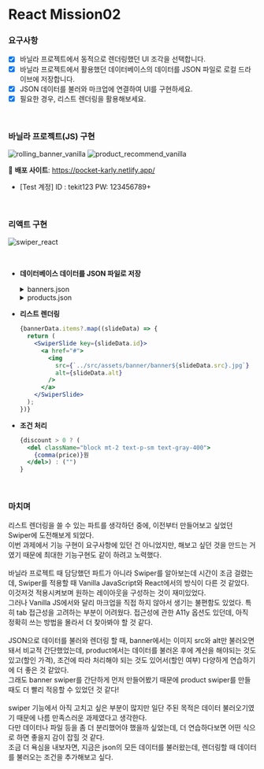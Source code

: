 # React Mission02

### 요구사항
- [X]  바닐라 프로젝트에서 동적으로 렌더링했던 UI 조각을 선택합니다.
- [X]  바닐라 프로젝트에서 활용했던 데이터베이스의 
데이터를 JSON 파일로 로컬 드라이브에 저장합니다.
- [X]  JSON 데이터를 불러와 마크업에 연결하여 UI를 구현하세요.
- [X] 필요한 경우, 리스트 렌더링을 활용해보세요.

<br />

### 바닐라 프로젝트(JS) 구현
![rolling_banner_vanilla](https://github.com/lanuioe/react-homework/assets/148831765/d010f7a1-c063-4c05-a0df-8fbf4dbbe65f)
![product_recommend_vanilla](https://github.com/lanuioe/react-homework/assets/148831765/fe7709bd-ddcc-4630-a669-495eb4b3d8d2)

🔹 **배포 사이트**: https://pocket-karly.netlify.app/
- [Test 계정] ID : tekit123 PW: 123456789+ <br />


<br />

### 리액트 구현
![swiper_react](https://github.com/lanuioe/react-homework/assets/148831765/c409d217-d097-4c07-ba96-ce7f3a12cfb9)


<br />

- **데이터베이스 데이터를 JSON 파일로 저장**
  <details>
  <summary>banners.json</summary>

    ```jsx
    ...
    {
      "id": "banner-t85ifp69r7t6r78",
      "src": "01",
      "alt": "부드러운 달콤함 컬리 과일가게, 앵콜 특가: 멜론 9900원, 10월 20일부터 10월 27일까지"
    },
    ...
    ```
  </details>
    <details>
  <summary>products.json</summary>

    ```jsx
    ...
    {
      "id": "product-p23nio608325zim",
      "src": "01",
      "name": "[풀무원] 탱탱쫄면 (4개입)",
      "detail": "튀기지 않아 부담 없는 매콤함",
      "price": 10000,
      "discount": 15,
      "alt": "풀무원 탱탱쫄면 4개입"
    },
    ...
    ```
  </details>

- **리스트 렌더링**
  ```jsx
  {bannerData.items?.map((slideData) => {
    return (
      <SwiperSlide key={slideData.id}>
        <a href="#">
          <img
            src={`../src/assets/banner/banner${slideData.src}.jpg`}
            alt={slideData.alt}
          />
        </a>
      </SwiperSlide>
    );
  })}
  ```

- **조건 처리**
  ```jsx
  {discount > 0 ? (
    <del className="block mt-2 text-p-sm text-gray-400">
      {comma(price)}원
    </del>) : ("")
  }
  ```  

<br />

### 마치며
리스트 렌더링을 쓸 수 있는 파트를 생각하던 중에, 이전부터 만들어보고 싶었던 Swiper에 도전해보게 되었다.<br />
이번 과제에서 기능 구현이 요구사항에 있던 건 아니었지만, 해보고 싶던 것을 만드는 거였기 때문에 최대한 기능구현도 같이 하려고 노력했다.<br /><br />
바닐라 프로젝트 때 담당했던 파트가 아니라 Swiper를 알아보는데 시간이 조금 걸렸는데, Swiper를 적용할 때 Vanilla JavaScript와 React에서의 방식이 다른 것 같았다. 이것저것 적용시켜보며 원하는 레이아웃을 구성하는 것이 재미있었다.<br />그러나 Vanilla JS에서와 달리 마크업을 직접 하지 않아서 생기는 불편함도 있었다. 특히 tab 접근성을 고려하는 부분이 어려웠다. 접근성에 관한 A11y 옵션도 있던데, 아직 정확히 쓰는 방법을 몰라서 더 찾아봐야 할 것 같다.<br /><br />
JSON으로 데이터를 불러와 렌더링 할 때, banner에서는 이미지 src와 alt만 불러오면 돼서 비교적 간단했었는데, product에서는 데이터를 불러온 후에 계산을 해야되는 것도 있고(할인 가격), 조건에 따라 처리해야 되는 것도 있어서(할인 여부) 다양하게 연습하기에 더 좋은 것 같았다.<br />
그래도 banner swiper를 간단하게 먼저 만들어봤기 때문에 product swiper를 만들 때도 더 빨리 적응할 수 있었던 것 같다! <br /><br />
swiper 기능에서 아직 고치고 싶은 부분이 많지만 일단 주된 목적은 데이터 불러오기였기 때문에 나름 만족스러운 과제였다고 생각한다.
<br />
다만 데이터나 파일 등을 좀 더 분리했어야 했을까 싶었는데, 더 연습하다보면 어떤 식으로 하면 좋을지 감이 잡힐 것 같다.<br />
조금 더 욕심을 내보자면, 지금은 json의 모든 데이터를 불러왔는데, 렌더링할 때 데이터를 불러오는 조건을 추가해보고 싶다.